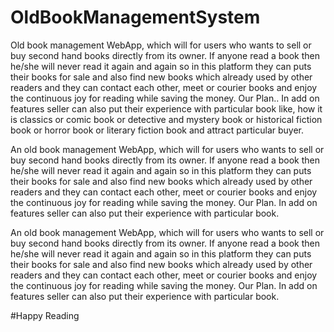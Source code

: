 # OldBookManagementSystem

Old book management WebApp, which will for users who wants to sell or buy second hand books directly from its owner. If anyone read a book then he/she will never read it again and again so in this platform they can puts their books for sale and also find new books which already used by other readers and they can contact each other, meet or courier books and enjoy the continuous joy for reading while saving the money. Our Plan.. In add on features seller can also put their experience with particular book like, how it is classics or comic book or detective and mystery book or historical fiction book or horror book or literary fiction book and attract particular buyer.

An old book management WebApp, which will for users who wants 
to sell or buy second hand books directly from its owner. If anyone read a 
book then he/she will never read it again and again so in this platform they 
can puts their books for sale and also find new books which already used 
by other readers and they can contact each other, meet or courier books and 
enjoy the continuous joy for reading while saving the money. Our Plan. In 
add on features seller can also put their experience with particular book.


An old book management WebApp, which will for users who wants to sell or buy second hand books directly from its owner. If anyone read a book then he/she will never read it again and again so in this platform they can puts their books for sale and also find new books which already used by other readers and they can contact each other, meet or courier books and enjoy the continuous joy for reading while saving the money. Our Plan. In add on features seller can also put their experience with particular book.

#Happy Reading 
